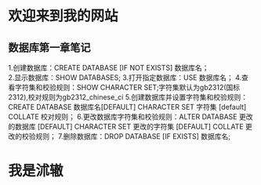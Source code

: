 # 欢迎来到我的网站
## 数据库第一章笔记
1.创建数据库：CREATE DATABASE  [IF NOT EXISTS] 数据库名；    
2.显示数据库：SHOW DATABASES;
3.打开指定数据库：USE 数据库名；
4.查看字符集和校验规则：SHOW CHARACTER SET;字符集默认为gb2312(国标2312),校对规则为gb2312_chinese_ci
5.创建数据库并设置字符集和校验规则：CREATE DATABASE 数据库名[DEFAULT] CHARACTER SET 字符集   [default] COLLATE 校对规则；
6.更改数据库字符集和校验规则：ALTER DATABASE 更改的数据库 [DEFAULT] CHARACTER SET 更改的字符集  [DEFAULT] COLLATE 更改的校验规则；
7.删除数据库：DROP DATABASE [IF EXISTS] 数据库名;
# 我是沭辙
